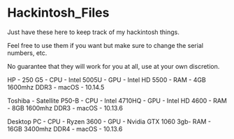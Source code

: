 # Hackintosh_Files
Just have these here to keep track of my hackintosh things.

Feel free to use them if you want but make sure to change the serial numbers, etc. 

No guarantee that they will work for you at all, use at your own discretion.


HP - 250 G5 -
CPU - Intel 5005U -
GPU - Intel HD 5500 -
RAM - 4GB 1600mhz DDR3 -
macOS - 10.14.5

Toshiba - Satellite P50-B -
CPU - Intel 4710HQ -
GPU - Intel HD 4600 -
RAM - 8GB 1600mhz DDR3 -
macOS - 10.13.6

Desktop PC -
CPU - Ryzen 3600 -
GPU - Nvidia GTX 1060 3gb-
RAM - 16GB 3400mhz DDR4 -
macOS - 10.13.6
